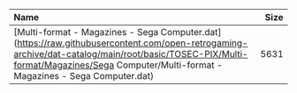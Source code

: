 |Name|Size|
|:---|---:|
|[Multi-format - Magazines - Sega Computer.dat](https://raw.githubusercontent.com/open-retrogaming-archive/dat-catalog/main/root/basic/TOSEC-PIX/Multi-format/Magazines/Sega Computer/Multi-format - Magazines - Sega Computer.dat)|5631|
